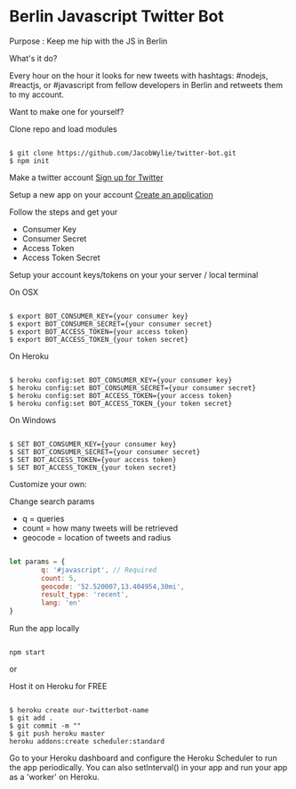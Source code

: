 # Berlin Javascript Twitter Bot

Purpose : Keep me hip with the JS in Berlin

What's it do?

Every hour on the hour it looks for new tweets with hashtags: #nodejs, #reactjs, or #javascript from fellow developers in Berlin and retweets them to my account.


Want to make one for yourself?


Clone repo and load modules

```

$ git clone https://github.com/JacobWylie/twitter-bot.git
$ npm init

``` 


Make a twitter account
[Sign up for Twitter](https://twitter.com/signup?lang=en)

Setup a new app on your account
[Create an application](https://apps.twitter.com/app/new)

Follow the steps and get your
- Consumer Key
- Consumer Secret
- Access Token
- Access Token Secret


Setup your account keys/tokens on your your server / local terminal

On OSX

```

$ export BOT_CONSUMER_KEY={your consumer key}
$ export BOT_CONSUMER_SECRET={your consumer secret}
$ export BOT_ACCESS_TOKEN={your access token}
$ export BOT_ACCESS_TOKEN_{your token secret}

```

On Heroku

```

$ heroku config:set BOT_CONSUMER_KEY={your consumer key}
$ heroku config:set BOT_CONSUMER_SECRET={your consumer secret}
$ heroku config:set BOT_ACCESS_TOKEN={your access token}
$ heroku config:set BOT_ACCESS_TOKEN_{your token secret}

```

On Windows

```

$ SET BOT_CONSUMER_KEY={your consumer key}
$ SET BOT_CONSUMER_SECRET={your consumer secret}
$ SET BOT_ACCESS_TOKEN={your access token}
$ SET BOT_ACCESS_TOKEN_{your token secret}

```


Customize your own:

Change search params
- q = queries
- count = how many tweets will be retrieved
- geocode = location of tweets and radius

```javascript

let params = {
    	q: '#javascript', // Required
    	count: 5,
    	geocode: '52.520007,13.404954,30mi',
    	result_type: 'recent',
    	lang: 'en'    
}

```

Run the app locally

```

npm start

```

or 

Host it on Heroku for FREE

```

$ heroku create our-twitterbot-name
$ git add .
$ git commit -m ""
$ git push heroku master
heroku addons:create scheduler:standard

```

Go to your Heroku dashboard and configure the Heroku Scheduler to run the app periodically. You can also setInterval() in your app and run your app as a 'worker' on Heroku.

























